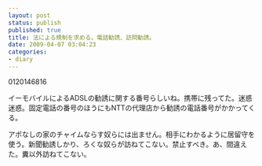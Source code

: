 ```yaml
---
layout: post
status: publish
published: true
title: 法による規制を求める。電話勧誘、訪問勧誘。
date: 2009-04-07 03:04:23
categories:
- diary
---
```

0120146816

イーモバイルによるADSLの勧誘に関する番号らしいね。携帯に残ってた。迷惑迷惑。固定電話の番号のほうにもNTTの代理店から勧誘の電話番号がかかってくる。

アポなしの家のチャイムならす奴らには出ません。相手にわかるように居留守を使う。新聞勧誘しかり、ろくな奴らが訪ねてこない。禁止すべき。あ、間違えた。糞以外訪ねてこない。

